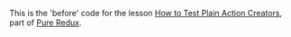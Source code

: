 This is the 'before' code for the lesson [How to Test Plain Action Creators](https://daveceddia.podia.com/courses/pure-redux/54082-testing/152898-how-to-test-plain-action-creators), part of [Pure Redux](https://daveceddia.com/pure-redux/).
